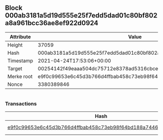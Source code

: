 ## Block 000ab3181a5d19d555e25f7edd5dad01c80bf802a8a961bcc36ae8ef922d0924

Attribute | Value
--- | ---
Height | 37059
Hash | 000ab3181a5d19d555e25f7edd5dad01c80bf802a8a961bcc36ae8ef922d0924
Timestamp | 2021-04-24T17:53:06+00:00
Target | 00254142f49eaaa504dc75712e8378ad5316cbcead634704b3734b6271167cc4
Merke root | e9f0c99653e6c45d3b766d4ffbab458c73eb98f64bd188a74463814fc1cac8f8
Nonce | 3380389846

```

```

### Transactions

Hash | Amount
--- | ---
[e9f0c99653e6c45d3b766d4ffbab458c73eb98f64bd188a74463814fc1cac8f8](e9f0c99653e6c45d3b766d4ffbab458c73eb98f64bd188a74463814fc1cac8f8.md) | 10.00000000 SKEPTI 
